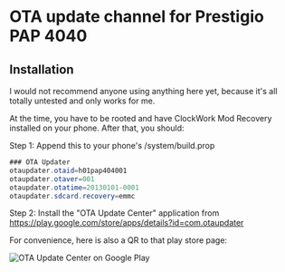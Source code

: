 OTA update channel for Prestigio PAP 4040
=====

Installation
--------------

I would not recommend anyone using anything here yet, because it's all totally untested and only works for me.

At the time, you have to be rooted and have ClockWork Mod Recovery installed on your phone.
After that, you should:

Step 1: Append this to your phone's /system/build.prop
```java
### OTA Updater
otaupdater.otaid=h01pap404001
otaupdater.otaver=001
otaupdater.otatime=20130101-0001
otaupdater.sdcard.recovery=emmc
```
Step 2:
Install the "OTA Update Center" application from https://play.google.com/store/apps/details?id=com.otaupdater

For convenience, here is also a QR to that play store page:

![OTA Update Center on Google Play](http://chart.googleapis.com/chart?cht=qr&chs=150x150&choe=UTF-8&chld=H&chl=http://goo.gl/sT38E)
